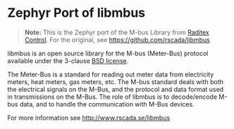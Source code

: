 Zephyr Port of libmbus
======================

> **Note:** This is the Zephyr port of the M-bus Library from [Raditex
> Control][1].  For the original, see https://github.com/rscada/libmbus

libmbus is an open source library for the M-bus (Meter-Bus) protocol available
under the 3-clause [BSD license][2].

The Meter-Bus is a standard for reading out meter data from electricity meters,
heat meters, gas meters, etc. The M-bus standard deals with both the electrical
signals on the M-Bus, and the protocol and data format used in transmissions on
the M-Bus. The role of libmbus is to decode/encode M-bus data, and to handle
the communication with M-Bus devices.

For more information see http://www.rscada.se/libmbus

[0]: https://zephyrproject.org
[1]: http://www.rscada.se
[2]: https://en.wikipedia.org/wiki/BSD_licenses
